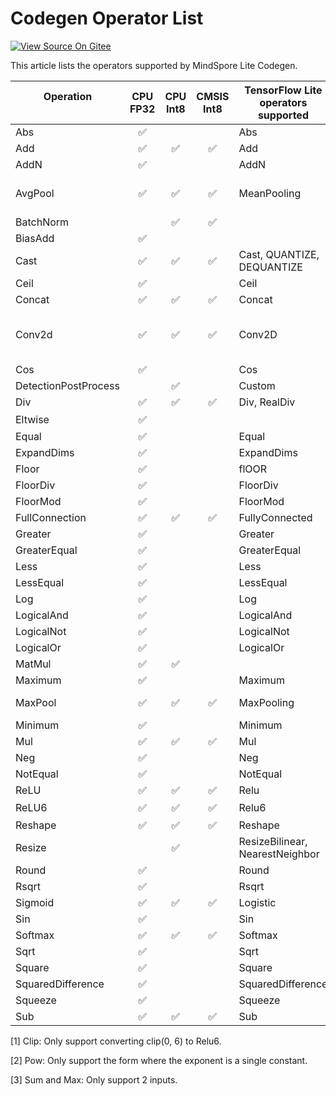 # Codegen Operator List

[![View Source On Gitee](https://mindspore-website.obs.cn-north-4.myhuaweicloud.com/website-images/r2.6.0/resource/_static/logo_source_en.svg)](https://gitee.com/mindspore/docs/blob/r2.6.0/docs/lite/docs/source_en/reference/operator_list_codegen.md)

This article lists the operators supported by MindSpore Lite Codegen.

| Operation <br/>&nbsp;   | CPU<br/>FP32 | CPU<br/>Int8 | CMSIS<br/>Int8  | TensorFlow Lite<br/>operators supported    | Caffe Lite<br/>operators supported  | Onnx Lite<br/>operators supported          |TensorFlow<br/>operators supported          |
|-----------------------|:--------------:|:--------------:|:-----------------:|---------------------------------|--------------------------|-------------------------------------------------|-------------------------------------------------|
| Abs                   | ✅    |              |                 | Abs                             |                          | Abs                                             |                                                 |
| Add                   | ✅    | ✅    | ✅       | Add                             |                          | Add, Int8Add                                    | Add, AddV2                                      |
| AddN                  | ✅    |              |                 | AddN                            |                          |                                                 |                                                 |
| AvgPool               | ✅    | ✅    | ✅       | MeanPooling                     | Pooling                  | AveragePool,<br/>GlobalAveragePool,<br/>Int8AveragePool |                                                 |
| BatchNorm             |              | ✅    | ✅       |                                 | BatchNorm                | BatchNormalization                              |                                                 |
| BiasAdd               | ✅    |              |                 |                                 |                          | BiasAdd                                         | BiasAdd                                         |
| Cast                  | ✅    | ✅    | ✅       | Cast, QUANTIZE,<br/>DEQUANTIZE      |                          | Cast                                            | Cast                                            |
| Ceil                  | ✅    |              |                 | Ceil                            |                          | Ceil                                            |                                                 |
| Concat                | ✅    | ✅    | ✅       | Concat                          | Concat                   | Concat                                          | ConcatV2                                        |
| Conv2d                | ✅    | ✅    | ✅       | Conv2D                          | Convolution              | Conv,<br/>Int8Conv,<br/>ConvRelu,<br/>Int8ConvRelu          | Conv2D                                          |
| Cos                   | ✅    |              |                 | Cos                             |                          | Cos                                             |                                                 |
| DetectionPostProcess  |              | ✅    |                 | Custom                          |                          |                                                 |                                                 |
| Div                   | ✅    | ✅    | ✅       | Div, RealDiv                    |                          | Div                                             | Div, RealDiv                                    |
| Eltwise               | ✅    |              |                 |                                 | Eltwise                  | Sum, Max<sup>[3]</sup>                          |                                                 |
| Equal                 | ✅    |              |                 | Equal                           |                          | Equal                                           | Equal                                           |
| ExpandDims            | ✅    |              |                 | ExpandDims                      |                          |                                                 | ExpandDims                                      |
| Floor                 | ✅    |              |                 | flOOR                           |                          | Floor                                           |                                                 |
| FloorDiv              | ✅    |              |                 | FloorDiv                        |                          |                                                 |                                                 |
| FloorMod              | ✅    |              |                 | FloorMod                        |                          |                                                 |                                                 |
| FullConnection        | ✅    | ✅    | ✅       | FullyConnected                  | InnerProduct             |                                                 |                                                 |
| Greater               | ✅    |              |                 | Greater                         |                          | Greater                                         | Greater                                         |
| GreaterEqual          | ✅    |              |                 | GreaterEqual                    |                          |                                                 | GreaterEqual                                    |
| Less                  | ✅    |              |                 | Less                            |                          | Less                                            | Less                                            |
| LessEqual             | ✅    |              |                 | LessEqual                       |                          |                                                 | LessEqual                                       |
| Log                   | ✅    |              |                 | Log                             |                          | Log                                             |                                                 |
| LogicalAnd            | ✅    |              |                 | LogicalAnd                      |                          | And                                             | LogicalAnd                                      |
| LogicalNot            | ✅    |              |                 | LogicalNot                      |                          | Not                                             |                                                 |
| LogicalOr             | ✅    |              |                 | LogicalOr                       |                          | Or                                              |                                                 |
| MatMul                | ✅    | ✅    |                 |                                 |                          | MatMul                                          | MatMul                                          |
| Maximum               | ✅    |              |                 | Maximum                         |                          |                                                 | Maximum                                         |
| MaxPool               | ✅    | ✅    | ✅       | MaxPooling                      | Pooling                  | MaxPool,<br/>GlobalMaxPool                          |                                                 |
| Minimum               | ✅    |              |                 | Minimum                         |                          | Min                                             | Minimum                                         |
| Mul                   | ✅    | ✅    | ✅       | Mul                             |                          | Mul                                             | Mul                                             |
| Neg                   | ✅    |              |                 | Neg                             |                          | Neg                                             |                                                 |
| NotEqual              | ✅    |              |                 | NotEqual                        |                          |                                                 |NotEqual                                         |
| ReLU                  | ✅    | ✅    | ✅       | Relu                            | ReLU                     | Relu                                            | Relu                                            |
| ReLU6                 | ✅    | ✅    | ✅       | Relu6                           | ReLU6                    | Clip<sup>[1]</sup>                              | Relu6                                           |
| Reshape               | ✅    | ✅    | ✅       | Reshape                         | Reshape                  | Reshape,Flatten                                 | Reshape                                         |
| Resize                |              | ✅    |                 | ResizeBilinear,<br/>NearestNeighbor | Interp                   |                                                 |                                                 |
| Round                 | ✅    |              |                 | Round                           |                          | Round                                           | Round                                           |
| Rsqrt                 | ✅    |              |                 | Rsqrt                           |                          |                                                 |                                                 |
| Sigmoid               | ✅    | ✅    | ✅       | Logistic                        | Sigmoid                  | Sigmoid                                         | Sigmoid                                         |
| Sin                   | ✅    |              |                 | Sin                             |                          | Sin                                             |                                                 |
| Softmax               | ✅    | ✅    | ✅       | Softmax                         | Softmax                  | Softmax                                         |                                                 |
| Sqrt                  | ✅    |              |                 | Sqrt                            |                          | Sqrt                                            |                                                 |
| Square                | ✅    |              |                 | Square                          |                          |                                                 |                                                 |
| SquaredDifference     | ✅    |              |                 | SquaredDifference               |                          |                                                 |                                                 |
| Squeeze               | ✅    |              |                 | Squeeze                         |                          | Squeeze                                         | Squeeze                                         |
| Sub                   | ✅    | ✅    | ✅       | Sub                             |                          | Sub                                             | Sub                                             |

[1] Clip: Only support converting clip(0, 6) to Relu6.

[2] Pow: Only support the form where the exponent is a single constant.

[3] Sum and Max: Only support 2 inputs.
